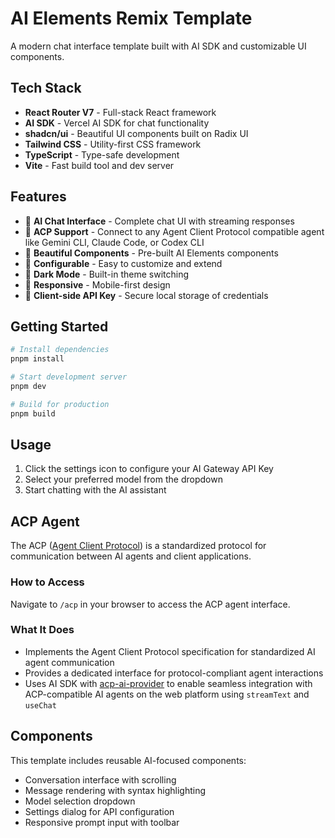 # AI Elements Remix Template

A modern chat interface template built with AI SDK and customizable UI components.

## Tech Stack

- **React Router V7** - Full-stack React framework
- **AI SDK** - Vercel AI SDK for chat functionality
- **shadcn/ui** - Beautiful UI components built on Radix UI
- **Tailwind CSS** - Utility-first CSS framework
- **TypeScript** - Type-safe development
- **Vite** - Fast build tool and dev server

## Features

- 🤖 **AI Chat Interface** - Complete chat UI with streaming responses
- 🔗 **ACP Support** - Connect to any Agent Client Protocol compatible agent like Gemini CLI, Claude Code, or Codex CLI
- 🎨 **Beautiful Components** - Pre-built AI Elements components
- 🔧 **Configurable** - Easy to customize and extend
- 🌙 **Dark Mode** - Built-in theme switching
- 📱 **Responsive** - Mobile-first design
- 🔑 **Client-side API Key** - Secure local storage of credentials

## Getting Started

```bash
# Install dependencies
pnpm install

# Start development server
pnpm dev

# Build for production
pnpm build
```

## Usage

1. Click the settings icon to configure your AI Gateway API Key
2. Select your preferred model from the dropdown
3. Start chatting with the AI assistant

## ACP Agent

The ACP ([Agent Client Protocol](https://agentclientprotocol.com)) is a standardized protocol for communication between AI agents and client applications.

### How to Access

Navigate to `/acp` in your browser to access the ACP agent interface.

### What It Does

- Implements the Agent Client Protocol specification for standardized AI agent communication
- Provides a dedicated interface for protocol-compliant agent interactions
- Uses AI SDK with [acp-ai-provider](https://github.com/mcpc-tech/mcpc/tree/main/packages/acp-ai-provider) to enable seamless integration with ACP-compatible AI agents on the web platform using `streamText` and `useChat`

## Components

This template includes reusable AI-focused components:

- Conversation interface with scrolling
- Message rendering with syntax highlighting
- Model selection dropdown
- Settings dialog for API configuration
- Responsive prompt input with toolbar
